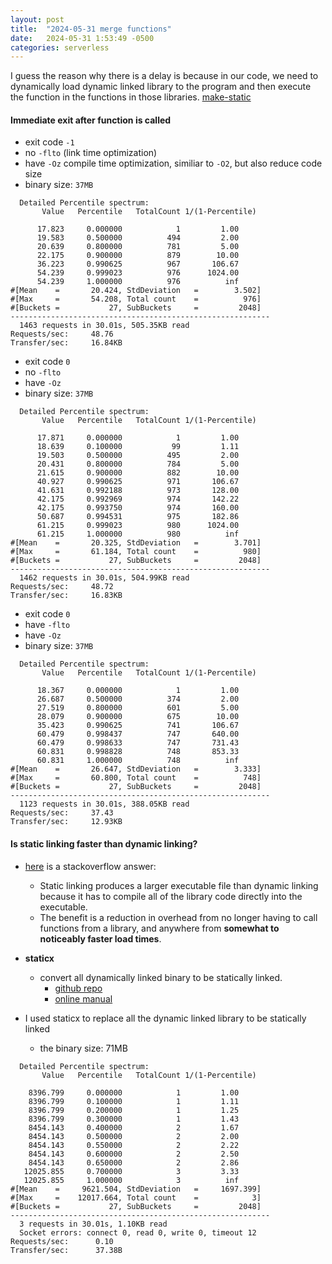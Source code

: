 ```yaml
---
layout: post
title:  "2024-05-31 merge functions"
date:   2024-05-31 1:53:49 -0500
categories: serverless
---
```

I guess the reason why there is a delay is because in our code, we need to dynamically load dynamic linked library to the program and then execute the function in the functions in those libraries. 
[make-static](https://www.ucc.asn.au/~dagobah/things/make-static.html)




#### Immediate exit after function is called
- exit code `-1`
- no `-flto` (link time optimization)
- have `-Oz` compile time optimization, similiar to `-O2`, but also reduce code size
- binary size: `37MB`

```
  Detailed Percentile spectrum:
       Value   Percentile   TotalCount 1/(1-Percentile)

      17.823     0.000000            1         1.00
      19.583     0.500000          494         2.00
      20.639     0.800000          781         5.00
      22.175     0.900000          879        10.00
      36.223     0.990625          967       106.67
      54.239     0.999023          976      1024.00
      54.239     1.000000          976          inf
#[Mean    =       20.424, StdDeviation   =        3.502]
#[Max     =       54.208, Total count    =          976]
#[Buckets =           27, SubBuckets     =         2048]
----------------------------------------------------------
  1463 requests in 30.01s, 505.35KB read
Requests/sec:     48.76
Transfer/sec:     16.84KB
```

- exit code `0`
- no `-flto`
- have `-Oz`
- binary size: `37MB`

```
  Detailed Percentile spectrum:
       Value   Percentile   TotalCount 1/(1-Percentile)

      17.871     0.000000            1         1.00
      18.639     0.100000           99         1.11
      19.503     0.500000          495         2.00
      20.431     0.800000          784         5.00
      21.615     0.900000          882        10.00
      40.927     0.990625          971       106.67
      41.631     0.992188          973       128.00
      42.175     0.992969          974       142.22
      42.175     0.993750          974       160.00
      50.687     0.994531          975       182.86
      61.215     0.999023          980      1024.00
      61.215     1.000000          980          inf
#[Mean    =       20.325, StdDeviation   =        3.701]
#[Max     =       61.184, Total count    =          980]
#[Buckets =           27, SubBuckets     =         2048]
----------------------------------------------------------
  1462 requests in 30.01s, 504.99KB read
Requests/sec:     48.72
Transfer/sec:     16.83KB
```

- exit code `0`
- have `-flto`
- have `-Oz`
- binary size: `37MB`

```
  Detailed Percentile spectrum:
       Value   Percentile   TotalCount 1/(1-Percentile)

      18.367     0.000000            1         1.00
      26.687     0.500000          374         2.00
      27.519     0.800000          601         5.00
      28.079     0.900000          675        10.00
      35.423     0.990625          741       106.67
      60.479     0.998437          747       640.00
      60.479     0.998633          747       731.43
      60.831     0.998828          748       853.33
      60.831     1.000000          748          inf
#[Mean    =       26.647, StdDeviation   =        3.333]
#[Max     =       60.800, Total count    =          748]
#[Buckets =           27, SubBuckets     =         2048]
----------------------------------------------------------
  1123 requests in 30.01s, 388.05KB read
Requests/sec:     37.43
Transfer/sec:     12.93KB
```

#### Is static linking faster than dynamic linking?
- [here](https://stackoverflow.com/questions/4667882/is-a-statically-linked-executable-faster-than-a-dynamically-linked-executable) is a stackoverflow answer:
  + Static linking produces a larger executable file than dynamic linking because it has to compile all of the library code directly into the executable. 
  + The benefit is a reduction in overhead from no longer having to call functions from a library, and anywhere from <strong>somewhat to noticeably faster load times</strong>.

- <strong>staticx</strong>
  + convert all dynamically linked binary to be statically linked.
    * [github repo](https://github.com/JonathonReinhart/staticx)
    * [online manual](https://staticx.readthedocs.io/en/latest/index.html)

- I used staticx to replace all the dynamic linked library to be statically linked
  + the binary size: 71MB

```
  Detailed Percentile spectrum:
       Value   Percentile   TotalCount 1/(1-Percentile)

    8396.799     0.000000            1         1.00
    8396.799     0.100000            1         1.11
    8396.799     0.200000            1         1.25
    8396.799     0.300000            1         1.43
    8454.143     0.400000            2         1.67
    8454.143     0.500000            2         2.00
    8454.143     0.550000            2         2.22
    8454.143     0.600000            2         2.50
    8454.143     0.650000            2         2.86
   12025.855     0.700000            3         3.33
   12025.855     1.000000            3          inf
#[Mean    =     9621.504, StdDeviation   =     1697.399]
#[Max     =    12017.664, Total count    =            3]
#[Buckets =           27, SubBuckets     =         2048]
----------------------------------------------------------
  3 requests in 30.01s, 1.10KB read
  Socket errors: connect 0, read 0, write 0, timeout 12
Requests/sec:      0.10
Transfer/sec:      37.38B
```
